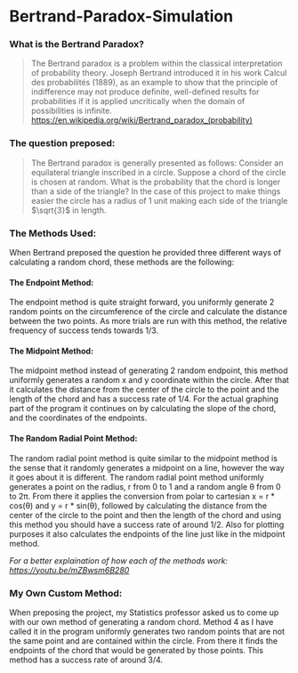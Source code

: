 # Bertrand-Paradox-Simulation

### What is the Bertrand Paradox?
>The Bertrand paradox is a problem within the classical interpretation of probability theory. Joseph Bertrand introduced it in his work Calcul des probabilités (1889), as an example to show that the principle of indifference may not produce definite, well-defined results for probabilities if it is applied uncritically when the domain of possibilities is infinite.
>https://en.wikipedia.org/wiki/Bertrand_paradox_(probability)

### The question preposed:
>The Bertrand paradox is generally presented as follows: Consider an equilateral triangle inscribed in a circle. Suppose a chord of the circle is chosen at random. What is the probability that the chord is longer than a side of the triangle?
In the case of this project to make things easier the circle has a radius of 1 unit making each side of the triangle $\sqrt{3}$ in length.

### The Methods Used:
When Bertrand preposed the question he provided three different ways of calculating a random chord, these methods are the following:
#### The Endpoint Method:
The endpoint method is quite straight forward, you uniformly generate 2 random points on the circumference of the circle and calculate the distance between the two points. As more trials are run with this method, the relative frequency of success tends towards 1/3.
#### The Midpoint Method:
The midpoint method instead of generating 2 random endpoint, this method uniformly generates a random x and y coordinate within the circle. After that it calculates the distance from the center of the circle to the point and the length of the chord and has a success rate of 1/4. For the actual graphing part of the program it continues on by calculating the slope of the chord, and the coordinates of the endpoints.
#### The Random Radial Point Method:
The random radial point method is quite similar to the midpoint method is the sense that it randomly generates a midpoint on a line, however the way it goes about it is different. The random radial point method uniformly generates a point on the radius, r from 0 to 1 and a random angle &theta; from 0 to 2&pi;. From there it applies the conversion from polar to cartesian x = r * cos(&theta;) and y = r * sin(&theta;), followed by calculating the distance from the center of the circle to the point and then the length of the chord and using this method you should have a success rate of around 1/2. Also for plotting purposes it also calculates the endpoints of the line just like in the midpoint method.

*For a better explaination of how each of the methods work: https://youtu.be/mZBwsm6B280*

### My Own Custom Method:
When preposing the project, my Statistics professor asked us to come up with our own method of generating a random chord. Method 4 as I have called it in the program uniformly generates two random points that are not the same point and are contained within the circle. From there it finds the endpoints of the chord that would be generated by those points. This method has a success rate of around 3/4.
